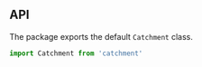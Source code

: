 
## API

The package exports the default `Catchment` class.

```js
import Catchment from 'catchment'
```
